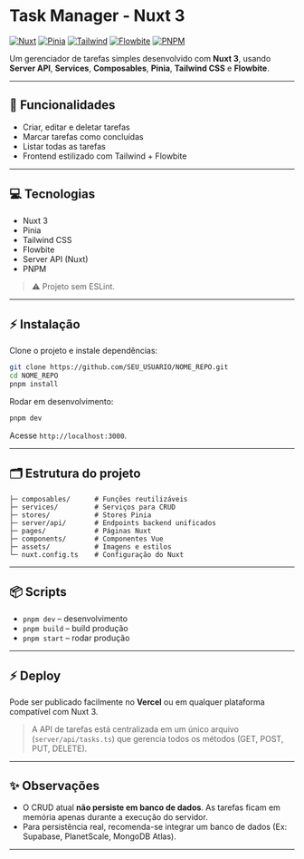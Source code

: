 # Task Manager - Nuxt 3

[![Nuxt](https://img.shields.io/badge/Nuxt-3-blue?logo=nuxt.js)](https://nuxt.com/)
[![Pinia](https://img.shields.io/badge/Pinia-2-yellow?logo=pinia)](https://pinia.vuejs.org/)
[![Tailwind](https://img.shields.io/badge/TailwindCSS-3-blue?logo=tailwind-css)](https://tailwindcss.com/)
[![Flowbite](https://img.shields.io/badge/Flowbite-Components-purple)](https://flowbite.com/)
[![PNPM](https://img.shields.io/badge/PNPM-6-green?logo=pnpm)](https://pnpm.io/)

Um gerenciador de tarefas simples desenvolvido com **Nuxt 3**, usando **Server API**, **Services**, **Composables**, **Pinia**, **Tailwind CSS** e **Flowbite**.

---

## 🚀 Funcionalidades

* Criar, editar e deletar tarefas
* Marcar tarefas como concluídas
* Listar todas as tarefas
* Frontend estilizado com Tailwind + Flowbite

---

## 💻 Tecnologias

* Nuxt 3
* Pinia
* Tailwind CSS
* Flowbite
* Server API (Nuxt)
* PNPM

> ⚠️ Projeto sem ESLint.

---

## ⚡ Instalação

Clone o projeto e instale dependências:

```bash
git clone https://github.com/SEU_USUARIO/NOME_REPO.git
cd NOME_REPO
pnpm install
```

Rodar em desenvolvimento:

```bash
pnpm dev
```

Acesse `http://localhost:3000`.

---

## 🗂️ Estrutura do projeto

```
├─ composables/      # Funções reutilizáveis
├─ services/         # Serviços para CRUD
├─ stores/           # Stores Pinia
├─ server/api/       # Endpoints backend unificados
├─ pages/            # Páginas Nuxt
├─ components/       # Componentes Vue
├─ assets/           # Imagens e estilos
└─ nuxt.config.ts    # Configuração do Nuxt
```

---

## 📦 Scripts

* `pnpm dev` – desenvolvimento
* `pnpm build` – build produção
* `pnpm start` – rodar produção

---

## ⚡ Deploy

Pode ser publicado facilmente no **Vercel** ou em qualquer plataforma compatível com Nuxt 3.  
> A API de tarefas está centralizada em um único arquivo (`server/api/tasks.ts`) que gerencia todos os métodos (GET, POST, PUT, DELETE).

---

## ✨ Observações

* O CRUD atual **não persiste em banco de dados**. As tarefas ficam em memória apenas durante a execução do servidor.  
* Para persistência real, recomenda-se integrar um banco de dados (Ex: Supabase, PlanetScale, MongoDB Atlas).

---
